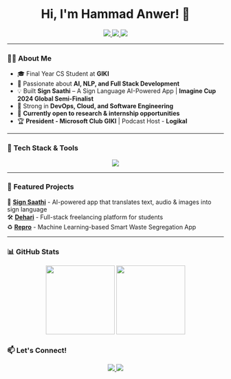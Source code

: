 <h1 align="center">Hi, I'm Hammad Anwer! 👋</h1>

<p align="center">
  <a href="https://www.linkedin.com/in/hammad-anwer">
    <img src="https://img.shields.io/badge/LinkedIn-0A66C2?style=flat&logo=linkedin&logoColor=white" />
  </a>
  <a href="mailto:your.email@gmail.com">
    <img src="https://img.shields.io/badge/Email-D14836?style=flat&logo=gmail&logoColor=white" />
  </a>
  <a href="https://hammadanwer.github.io/">
    <img src="https://img.shields.io/badge/Portfolio-222222?style=flat&logo=web&logoColor=white" />
  </a>
</p>

---

### 👨‍💻 **About Me**
- 🎓 Final Year CS Student at **GIKI**
- 🔬 Passionate about **AI, NLP, and Full Stack Development**
- 💡 Built **Sign Saathi** – A Sign Language AI-Powered App | **Imagine Cup 2024 Global Semi-Finalist**
- 🚀 Strong in **DevOps, Cloud, and Software Engineering**
- 📌 **Currently open to research & internship opportunities**  
- 🏆 **President - Microsoft Club GIKI** | Podcast Host - **Logikal**  

---

### 🚀 **Tech Stack & Tools**
<p align="center">
  <img src="https://skillicons.dev/icons?i=js,ts,react,nextjs,redux,nodejs,express,mongodb,python,docker,kubernetes,aws,git,github,jenkins,linux" />
</p>

---

### 🌟 **Featured Projects**
🚀 **[Sign Saathi](https://github.com/HammadAnwer/Sign-Saathi)** - AI-powered app that translates text, audio & images into sign language  
🛠 **[Dehari](https://github.com/HammadAnwer/Dehari)** - Full-stack freelancing platform for students  
♻️ **[Repro](https://github.com/HammadAnwer/Repro)** - Machine Learning-based Smart Waste Segregation App  

---

### 📊 **GitHub Stats**
<p align="center">
  <img src="https://github-readme-stats.vercel.app/api?username=HammadAnwer&show_icons=true&theme=tokyonight" height="160"/>
  <img src="https://streak-stats.demolab.com/?user=HammadAnwer&theme=tokyonight" height="160"/>
</p>


### 📫 **Let's Connect!**
<p align="center">
  <a href="https://www.linkedin.com/in/hammad-anwer">
    <img src="https://img.shields.io/badge/LinkedIn-0A66C2?style=for-the-badge&logo=linkedin&logoColor=white" />
  </a>
  <a href="mailto:hammad.anwer.vohral@gmail.com">
    <img src="https://img.shields.io/badge/Email-D14836?style=for-the-badge&logo=gmail&logoColor=white" />
  </a>
</p>
